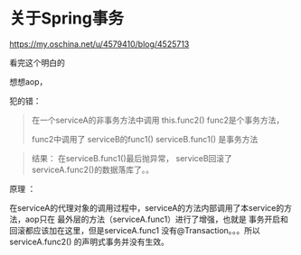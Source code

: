 # 关于Spring事务



https://my.oschina.net/u/4579410/blog/4525713

看完这个明白的



想想aop，

犯的错：

> 在一个serviceA的非事务方法中调用 this.func2()   func2是个事务方法，
>
> func2中调用了 serviceB的func1()  serviceB.func1() 是事务方法

> 结果：    在serviceB.func1()最后抛异常， serviceB回滚了  serviceA.func2()的数据落库了。。

 

原理 ：

在serviceA的代理对象的调用过程中，serviceA的方法内部调用了本service的方法，aop只在 最外层的方法（serviceA.func1）进行了增强，也就是 事务开启和回滚都应该加在这里，但是serviceA.func1 没有@Transaction。。。所以 serviceA.func2() 的声明式事务并没有生效。



